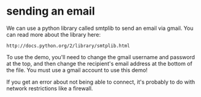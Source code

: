 # sending an email

We can use a python library called smtplib to send an email via gmail. You can read more about the library here:

    http://docs.python.org/2/library/smtplib.html

To use the demo, you'll need to change the gmail username and password at the top, and then change the recipient's email address at the bottom of the file. You must use a gmail account to use this demo!

If you get an error about not being able to connect, it's probably to do with network restrictions like a firewall.
